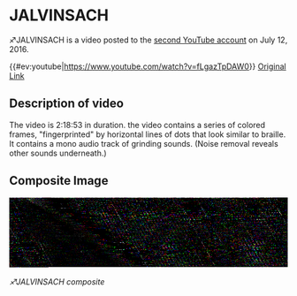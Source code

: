 # JALVINSACH

♐JALVINSACH is a video posted to the [second YouTube account](Real_and_Fake_channels "wikilink") on July 12, 2016.

{{\#ev:youtube|<https://www.youtube.com/watch?v=fLgazTpDAW0>}} [Original Link](https://youtu.be/H1YIGZS9Ozs)

## Description of video

The video is 2:18:53 in duration. the video contains a series of colored
frames, "fingerprinted" by horizontal lines of dots that look similar to
braille. It contains a mono audio track of grinding sounds. (Noise
removal reveals other sounds underneath.)

## Composite Image

![JALVINSACH composite.png](JALVINSACH_composite.png)

*♐JALVINSACH composite*

